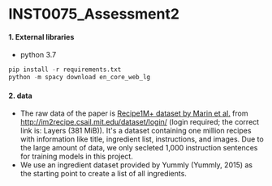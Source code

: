 # INST0075_Assessment2
#### 1. External libraries
- python 3.7
```python
pip install -r requirements.txt
python -m spacy download en_core_web_lg
```
#### 2. data
- The raw data of the paper is [Recipe1M+ dataset by Marin et al.](http://pic2recipe.csail.mit.edu) from http://im2recipe.csail.mit.edu/dataset/login/ (login required; the correct link is: Layers (381 MiB)). It's a dataset containing one million recipes with information like title, ingredient list, instructions, and images. Due to the large amount of data, we only secleted 1,000 instruction sentences for training models in this project. 
- We  use an ingredient dataset provided by Yummly (Yummly, 2015) as the starting point to create a list of all ingredients.
